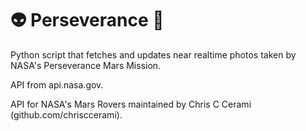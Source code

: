 # :alien: Perseverance :satellite:
Python script that fetches and updates near realtime photos taken by NASA's Perseverance Mars Mission. 

API from api.nasa.gov.

API for NASA's Mars Rovers maintained by Chris C Cerami (github.com/chrisccerami).
